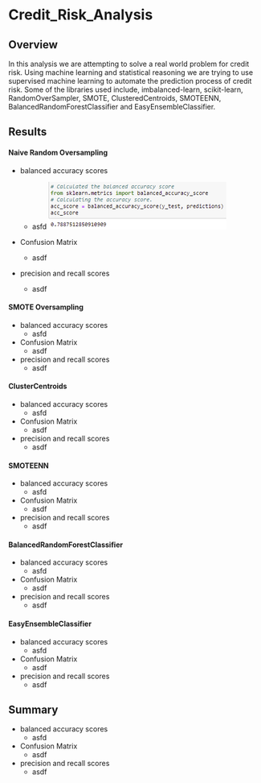 # Credit_Risk_Analysis

## Overview

In this analysis we are attempting to solve a real world problem for credit risk. Using machine learning and statistical reasoning we are trying to use supervised machine learning to automate the prediction process of credit risk. Some of the libraries used include, imbalanced-learn, scikit-learn, RandomOverSampler, SMOTE, ClusteredCentroids, SMOTEENN, BalancedRandomForestClassifier and EasyEnsembleClassifier.

## Results

#### Naive Random Oversampling
- balanced accuracy scores
  - asfd
![PyBer_Summary_df](/Images/Balanced_Random_Forecast_Classifier_balanced_accuracy_score.PNG)

- Confusion Matrix
  - asdf
- precision and recall scores 
  - asdf

#### SMOTE Oversampling
- balanced accuracy scores
  - asfd
- Confusion Matrix
  - asdf
- precision and recall scores 
  - asdf


#### ClusterCentroids
- balanced accuracy scores
  - asfd
- Confusion Matrix
  - asdf
- precision and recall scores 
  - asdf

#### SMOTEENN
- balanced accuracy scores
  - asfd
- Confusion Matrix
  - asdf
- precision and recall scores 
  - asdf


#### BalancedRandomForestClassifier
- balanced accuracy scores
  - asfd
- Confusion Matrix
  - asdf
- precision and recall scores 
  - asdf
 
#### EasyEnsembleClassifier
- balanced accuracy scores
  - asfd
- Confusion Matrix
  - asdf
- precision and recall scores 
  - asdf

## Summary
- balanced accuracy scores
  - asfd
- Confusion Matrix
  - asdf
- precision and recall scores 
  - asdf
